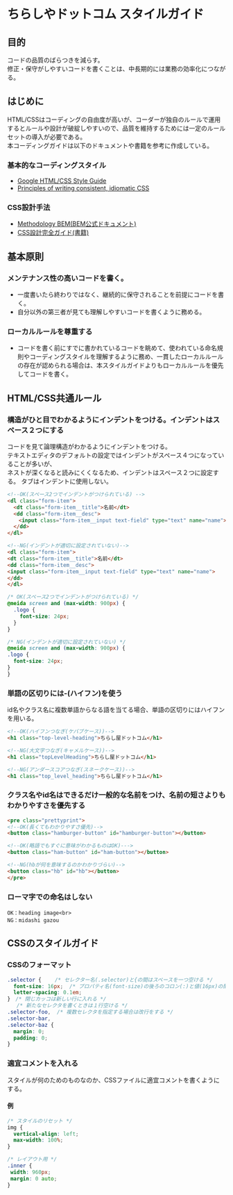 # ちらしやドットコム スタイルガイド

## 目的
コードの品質のばらつきを減らす。<br>
修正・保守がしやすいコードを書くことは、中長期的には業務の効率化につながる。

## はじめに
HTML/CSSはコーディングの自由度が高いが、コーダーが独自のルールで運用するとルールや設計が破綻しやすいので、品質を維持するためには一定のルールセットの導入が必要である。<br>
本コーディングガイドは以下のドキュメントや書籍を参考に作成している。

### 基本的なコーディングスタイル
- [Google HTML/CSS Style Guide](https://google.github.io/styleguide/htmlcssguide.html)
- [Principles of writing consistent, idiomatic CSS](https://github.com/necolas/idiomatic-css)

### CSS設計手法
- [Methodology BEM(BEM公式ドキュメント)](https://en.bem.info/methodology/quick-start/)
- [CSS設計完全ガイド(書籍)](https://gihyo.jp/book/2020/978-4-297-11173-1)

## 基本原則
### メンテナンス性の高いコードを書く。
- 一度書いたら終わりではなく、継続的に保守されることを前提にコードを書く。
- 自分以外の第三者が見ても理解しやすいコードを書くように務める。

### ローカルルールを尊重する
- コードを書く前にすでに書かれているコードを眺めて、使われている命名規則やコーディングスタイルを理解するように務め、一貫したローカルルールの存在が認められる場合は、本スタイルガイドよりもローカルルールを優先してコードを書く。

## HTML/CSS共通ルール

### 構造がひと目でわかるようにインデントをつける。インデントはスペース２つにする
コードを見て論理構造がわかるようにインデントをつける。<br>
テキストエディタのデフォルトの設定ではインデントがスペース４つになっていることが多いが、  
ネストが深くなると読みにくくなるため、インデントはスペース２つに設定する。
タブはインデントに使用しない。

```html
<!--OK(スペース2つでインデントがつけられている) -->
<dl class="form-item">
  <dt class="form-item__title">名前</dt>
  <dd class="form-item__desc">
　  <input class="form-item__input text-field" type="text" name="name">
  </dd>
</dl>

<!--NG(インデントが適切に設定されていない)-->
<dl class="form-item">
<dt class="form-item__title">名前</dt>
<dd class="form-item__desc">
<input class="form-item__input text-field" type="text" name="name">
</dd>
</dl>
```
```css
/* OK(スペース2つでインデントがつけられている) */
@meida screen and (max-width: 900px) {
  .logo {
    font-size: 24px;
  }
}

/* NG(インデントが適切に設定されていない) */ 
@meida screen and (max-width: 900px) {
.logo {
  font-size: 24px;
}
}
```
### 単語の区切りには-(ハイフン)を使う
id名やクラス名に複数単語からなる語を当てる場合、単語の区切りにはハイフンを用いる。
```html
<!--OK(ハイフンつなぎ(ケバブケース))-->
<h1 class="top-level-heading">ちらし屋ドットコム</h1>

<!--NG(大文字つなぎ(キャメルケース))-->
<h1 class="topLevelHeading">ちらし屋ドットコム</h1>

<!--NG(アンダースコアつなぎ(スネークケース))-->
<h1 class="top_level_heading">ちらし屋ドットコム</h1>
```

### クラス名やid名はできるだけ一般的な名前をつけ、名前の短さよりもわかりやすさを優先する
```html
<pre class="prettyprint">
<!--OK(長くてもわかりやすさ優先)-->
<button class="hamburger-button" id="hamburger-button"></button>

<!--OK(略語でもすぐに意味がわかるものはOK)--->
<button class="ham-button" id="ham-button"></button>

<!--NG(hbが何を意味するのかわかりづらい)-->
<button class="hb" id="hb"></button>
</pre>
```

### ローマ字での命名はしない
```
OK：heading image<br>
NG：midashi gazou
```

## CSSのスタイルガイド
### CSSのフォーマット
```css
.selector { 　　/* セレクター名(.selector)と{の間はスペースを一つ空ける */
  font-size: 16px;  /* プロパティ名(font-size)の後ろのコロン(:)と値(16px)の間はスペース１つ空ける */
  letter-spacing: 0.1em;
}　/* 閉じカッコは新しい行に入れる */
   /* 新たなセレクタを書くときは１行空ける */
.selector-foo,  /* 複数セレクタを指定する場合は改行をする */
.selector-bar,
.selector-baz {　
  margin: 0; 
  padding: 0;
}
```

### 適宜コメントを入れる
スタイルが何のためのものなのか、CSSファイルに適宜コメントを書くようにする。

#### 例
```css
/* スタイルのリセット */
img {
  vertical-align: left;
  max-width: 100%;
}

/* レイアウト用 */
.inner {
 width: 960px;
 margin: 0 auto;
}
```
